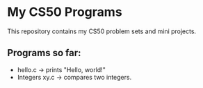 # My CS50 Programs
This repository contains my CS50 problem sets and mini projects.  

## Programs so far:
- hello.c → prints "Hello, world!"
- Integers xy.c → compares two integers.
